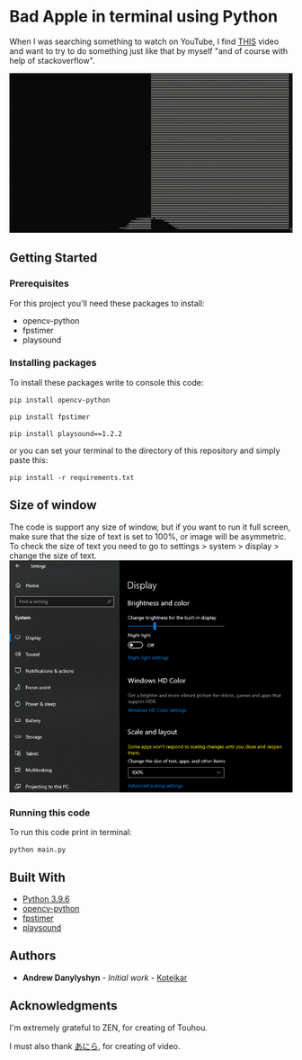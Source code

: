 # Bad Apple in terminal using Python

When I was searching something to watch on YouTube, I find [THIS](https://www.youtube.com/watch?v=6zs6S_I5gH8)
video and want to try to do something just like that by myself "and of course with help of stackoverflow". 

![](images/git-prewiev.gif)

## Getting Started

### Prerequisites

For this project you'll need these packages to install:
* opencv-python
* fpstimer
* playsound

### Installing packages

To install these packages write to console this code:

```
pip install opencv-python
```
```
pip install fpstimer
```
```
pip install playsound==1.2.2
```
or you can set your terminal to the directory of this repository and simply paste this:
```
pip install -r requirements.txt
```


## Size of window

The code is support any size of window, but if you want to run it full screen,
make sure that the size of text is set to 100%, or image will be asymmetric.
To check the size of text you need to go to settings > system > display > change the size of text. 
![](images/img_1.png)

### Running this code

To run this code print in terminal:
```
python main.py
```

## Built With

* [Python 3.9.6](https://www.python.org/)
* [opencv-python](https://opencv.org/)
* [fpstimer](https://pypi.org/project/fpstimer/)
* [playsound](https://pypi.org/project/playsound/)


## Authors

* **Andrew Danylyshyn** - *Initial work* - [Koteikar](https://github.com/Koteikar)


## Acknowledgments

I'm extremely grateful to ZEN, for creating of Touhou.

I must also thank [あにら](https://www.nicovideo.jp/watch/sm8628149), for creating of video.
